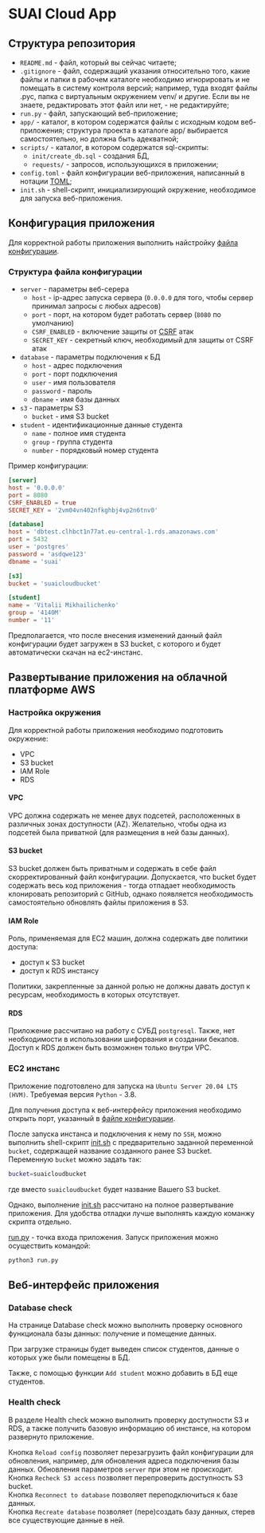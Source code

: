 # SUAI Cloud App

## Структура репозитория

* `README.md` - файл, который вы сейчас читаете;
* `.gitignore` - файл, содержащий указания относительно того, какие файлы и папки в рабочем каталоге необходимо игнорировать и не помещать в систему контроля версий; например, туда входят файлы .pyc, папка с виртуальным окружением venv/ и другие. Если вы не знаете, редактировать этот файл или нет, - не редактируйте;
* `run.py` - файл, запускающий веб-приложение;
* `app/` - каталог, в котором содержатся файлы с исходным кодом веб-приложения; структура проекта в каталоге app/ выбирается самостоятельно, но должна быть адекватной;
* `scripts/` - каталог, в котором содержатся sql-скрипты: 
  * `init/create_db.sql` - создания БД, 
  * `requests/` - запросов, использующихся в приложении;
* `config.toml` - файл конфигурации веб-приложения, написанный в нотации [TOML](https://ru.wikipedia.org/wiki/TOML);
* `init.sh` - shell-скрипт, инициализирующий окружение, необходимое для запуска веб-приложения.

## Конфигурация приложения

Для корректной работы приложения выполнить найстройку [файла конфигурации](config.toml).

### Структура файла конфигурации
* `server` - параметры веб-серера
  * `host` - ip-адрес запуска сервера (`0.0.0.0` для того, чтобы сервер принимал запросы с любых адресов)
  * `port` - порт, на котором будет работать сервер (`8080` по умолчанию)
  * `CSRF_ENABLED` - включение защиты от [CSRF](https://ru.wikipedia.org/wiki/Межсайтовая_подделка_запроса) атак
  * `SECRET_KEY` - секретный ключ, необходимый для защиты от CSRF атак
* `database` - параметры подключения к БД
  * `host` - адрес подключения
  * `port` - порт подключения
  * `user` - имя пользователя
  * `password` - пароль
  * `dbname` - имя базы данных
* `s3` - параметры S3
  * `bucket` - имя S3 bucket
* `student` - идентификационные данные студента
  * `name` - полное имя студента
  * `group` - группа студента
  * `number` - порядковый номер студента

Пример конфигурации:

```toml
[server]
host = '0.0.0.0'
port = 8080
CSRF_ENABLED = true
SECRET_KEY = '2vm04vn402nfkghbj4vp2n6tnv0'

[database]
host = 'dbtest.clhbct1n77at.eu-central-1.rds.amazonaws.com'
port = 5432
user = 'postgres'
password = 'asdqwe123'
dbname = 'suai'

[s3]
bucket = 'suaicloudbucket'

[student]
name = 'Vitalii Mikhailichenko'
group = '4140M'
number = '11'
```

Предполагается, что после внесения изменений данный файл конфигурации будет загружен в S3 bucket, с которого и будет автоматически скачан на ec2-инстанс.

## Развертывание приложения на облачной платформе AWS

### Настройка окружения

Для корректной работы приложения необходимо подготовить окружение:
* VPC
* S3 bucket
* IAM Role
* RDS

#### VPC

VPC должна содержать не менее двух подсетей, расположенных в различных зонах доступности (AZ). Желательно, чтобы одна из подсетей была приватной (для размещения в ней базы данных).

#### S3 bucket

S3 bucket должен быть приватным и содержать в себе файл скорректированный файл конфигурации. Допускается, что bucket будет содержать весь код приложения - тогда отпадает необходимость клонировать репозиторий с GitHub, однако появляется необходимость самостоятельно обновлять файлы приложения в S3.

#### IAM Role

Роль, применяемая для EC2 машин, должна содержать две политики доступа:
* доступ к S3 bucket
* доступ к RDS инстансу
  
Политики, закрепленные за данной ролью не должны давать доступ к ресурсам, необходимость в которых отсутствует.

#### RDS

Приложение рассчитано на работу с СУБД `postgresql`. Также, нет необходимости в использовании шифорвания и создании бекапов. Доступ к RDS должен быть возможнен только внутри VPC.

### EC2 инстанс

Приложение подготовлено для запуска на `Ubuntu Server 20.04 LTS (HVM)`. Требуемая версия `Python` - 3.8.

Для получения доступа к веб-интерфейсу приложения необходимо открыть порт, указанный в [файле конфигурации](config.toml).

После запуска инстанса и подключения к нему по `SSH`, можно выполнить shell-скрипт [init.sh](init.sh) с предварительно заданной переменной `bucket`, содержащей название созданного ранее S3 bucket.  
Переменную `bucket` можно задать так:

```bash
bucket=suaicloudbucket
```
где вместо `suaicloudbucket` будет название Вашего S3 bucket.

Однако, выполнение [init.sh](init.sh) рассчитано на полное развертывание приложения. Для удобства отладки лучше выполнять каждую команжу скрипта отдельно.

[run.py](run.py) - точка входа приложения. Запуск приложения можно осуществить командой:

```bash
python3 run.py
```

## Веб-интерфейс приложения

### Database check

На странице Database check можно выполнить проверку основного функционала базы данных: получение и помещение данных.

При загрузке страницы будет выведен список студентов, данные о которых уже были помещены в БД.

Также, с помощью функции `Add student` можно добавить в БД еще студентов.

### Health check

В разделе Health check можно выполнить проверку доступности S3 и RDS, а также получить базовую информацию об инстансе, на котором развернуто приложение.

Кнопка `Reload config` позволяет перезагрузить файл конфигурации для обновления, например, для обновления адреса подключения базы данных. Обновления параметров `server` при этом не происходит.  
Кнопка `Recheck S3 access` позволяет перепроверить доступность S3 bucket.  
Кнопка `Reconnect to database` позволяет переподключиться к базе данных.  
Кнопка `Recreate database` позволяет (пере)создать базу данных, стерев все существующие данные в ней.
